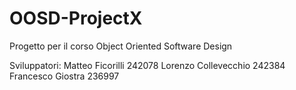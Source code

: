 # OOSD-ProjectX

Progetto per il corso Object Oriented Software Design

Sviluppatori:
Matteo Ficorilli 242078
Lorenzo Collevecchio 242384
Francesco Giostra 236997
